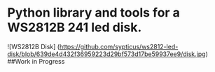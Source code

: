# Python library and tools for a WS2812B 241 led disk.
![WS2812B Disk] (https://github.com/sypticus/ws2812-led-disk/blob/639de4d432f36959223d29bf573d17be59937ee9/disk.jpg)
##Work in Progress
